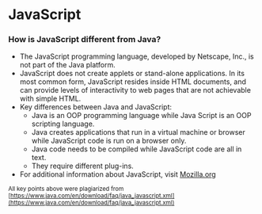 # JavaScript
### How is JavaScript different from Java?
* The JavaScript programming language, developed by Netscape, Inc., is not part of the Java platform.
* JavaScript does not create applets or stand-alone applications. In its most common form, JavaScript resides inside HTML documents, and can provide levels of interactivity to web pages that are not achievable with simple HTML.
* Key differences between Java and JavaScript:
   * Java is an OOP programming language while Java Script is an OOP scripting language.
   * Java creates applications that run in a virtual machine or browser while JavaScript code is run on a browser only.
   * Java code needs to be compiled while JavaScript code are all in text.
   * They require different plug-ins.
* For additional information about JavaScript, visit [Mozilla.org](https://developer.mozilla.org/en-US/docs/Web/JavaScript/About_JavaScript)   
    
<sup>All key points above were plagiarized from [https://www.java.com/en/download/faq/java_javascript.xml](https://www.java.com/en/download/faq/java_javascript.xml)<sup>
